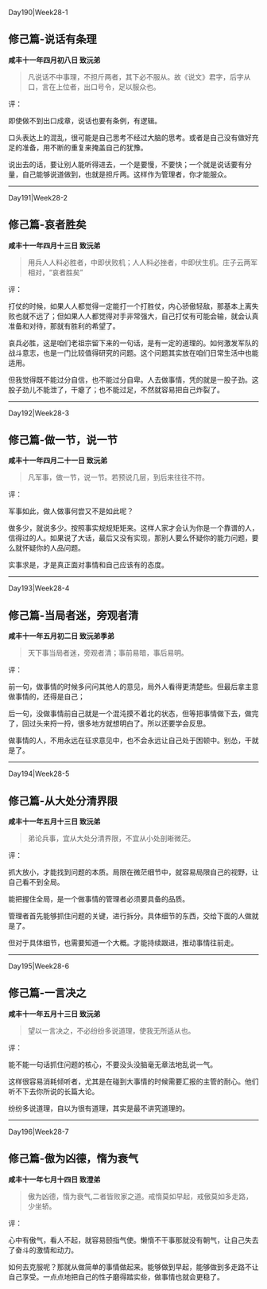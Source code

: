 Day190|Week28-1

## 修己篇-说话有条理

**咸丰十一年四月初八日 致沅弟**

> 凡说话不中事理，不担斤两者，其下必不服从。故《说文》君字，后字从口，言在上位者，出口号令，足以服众也。

评：

即使做不到出口成章，说话也要有条例，有逻辑。

口头表达上的混乱，很可能是自己思考不经过大脑的思考。或者是自己没有做好充足的准备，用不断的重复来掩盖自己的犹豫。

说出去的话，要让别人能听得进去，一个是要慢，不要快；一个就是说话要有分量，自己能够说道做到，也就是担斤两。这样作为管理者，你才能服众。

------

Day191|Week28-2

## 修己篇-哀者胜矣

**咸丰十一年四月十三日 致沅弟**

>用兵人人料必胜者，中即伏败机；人人料必挫者，中即伏生机。庄子云两军相对，“哀者胜矣”

评：

打仗的时候，如果人人都觉得一定能打一个打胜仗，内心骄傲轻敌，那基本上离失败也就不远了；但如果人人都觉得对手非常强大，自己打仗有可能会输，就会认真准备和对待，那就有胜利的希望了。

哀兵必胜，这是咱们老祖宗留下来的一句话，是有一定的道理的。如何激发军队的战斗意志，也是一门比较值得研究的问题。这个问题其实放在咱们日常生活中也能适用。

但我觉得既不能过分自信，也不能过分自卑。人去做事情，凭的就是一股子劲。这股子劲儿不能泄了，干瘪了；也不能过足，不然就容易把自己炸裂了。

------

Day192|Week28-3

## 修己篇-做一节，说一节

**咸丰十一年四月二十一日 致沅弟**

>凡军事，做一节，说一节。若预说几层，到后来往往不符。

评：

军事如此，做人做事何尝又不是如此呢？

做多少，就说多少。按照事实规规矩矩来。这样人家才会认为你是一个靠谱的人，信得过的人。如果说了大话，最后又没有实现，那别人要么怀疑你的能力问题，要么就怀疑你的人品问题。

实事求是，才是真正面对事情和自己应该有的态度。

------

Day193|Week28-4

## 修己篇-当局者迷，旁观者清

**咸丰十一年五月初二日 致沅弟季弟**

> 天下事当局者迷，旁观者清；事前易暗，事后易明。

评：

前一句，做事情的时候多问问其他人的意见，局外人看得更清楚些。但最后拿主意做事情的，还得是自己；

后一句，没做事情前自己就是一个混沌摸不着北的状态，但等把事情做下去，做完了，回过头来捋一捋，很多地方就想明白了。所以还要学会反思。

做事情的人，不用永远在征求意见中，也不会永远让自己处于困顿中。别怂，干就是了。

------

Day194|Week28-5

## 修己篇-从大处分清界限

**咸丰十一年五月十三日 致沅弟**

> 弟论兵事，宜从大处分清界限，不宜从小处剖晰微茫。

评：

抓大放小，才能找到问题的本质。局限在微茫细节中，就容易局限自己的视野，让自己看不到全局。

能把握住全局，是一个做事情的管理者必须要具备的品质。

管理者首先能够抓住问题的关键，进行拆分。具体细节的东西，交给下面的人做就是了。

但对于具体细节，也需要知道一个大概。才能持续跟进，推动事情往前走。

------

Day195|Week28-6

## 修己篇-一言决之

**咸丰十一年五月十三日 致沅弟**

> 望以一言决之，不必纷纷多说道理，使我无所适从也。


评：

能不能一句话抓住问题的核心，不要没头没脑毫无章法地乱说一气。

这样很容易消耗倾听者，尤其是在碰到大事情的时候需要汇报的主管的耐心。他们听不下去你所说的长篇大论。

纷纷多说道理，自以为很有道理，其实是最不讲究道理的。

------


Day196|Week28-7

## 修己篇-傲为凶德，惰为衰气

**咸丰十一年七月十四日 致澄弟**

> 傲为凶德，惰为衰气,二者皆败家之道。戒惰莫如早起，戒傲莫如多走路，少坐轿。

评：

心中有傲气，看人不起，就容易颐指气使。懒惰不干事那就没有朝气，让自己失去了奋斗的激情和动力。

如何去克服呢？那就从做简单的事情做起来。能够做到早起，能够做到多走路不让自己享受。一点点地把自己的性子磨得踏实些，做事情也就会更稳了。

